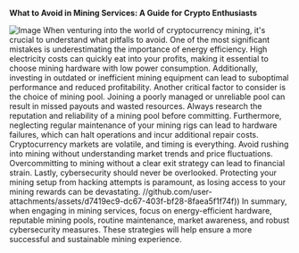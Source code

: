 **What to Avoid in Mining Services: A Guide for Crypto Enthusiasts**

![Image](https://github.com/user-attachments/assets/d7419ec9-dc67-403f-bf28-8faea5f1f74f)
When venturing into the world of cryptocurrency mining, it's crucial to understand what pitfalls to avoid. One of the most significant mistakes is underestimating the importance of energy efficiency. High electricity costs can quickly eat into your profits, making it essential to choose mining hardware with low power consumption. Additionally, investing in outdated or inefficient mining equipment can lead to suboptimal performance and reduced profitability.
Another critical factor to consider is the choice of mining pool. Joining a poorly managed or unreliable pool can result in missed payouts and wasted resources. Always research the reputation and reliability of a mining pool before committing. Furthermore, neglecting regular maintenance of your mining rigs can lead to hardware failures, which can halt operations and incur additional repair costs. 
Cryptocurrency markets are volatile, and timing is everything. Avoid rushing into mining without understanding market trends and price fluctuations. Overcommitting to mining without a clear exit strategy can lead to financial strain. Lastly, cybersecurity should never be overlooked. Protecting your mining setup from hacking attempts is paramount, as losing access to your mining rewards can be devastating.
 //github.com/user-attachments/assets/d7419ec9-dc67-403f-bf28-8faea5f1f74f))
In summary, when engaging in mining services, focus on energy-efficient hardware, reputable mining pools, routine maintenance, market awareness, and robust cybersecurity measures. These strategies will help ensure a more successful and sustainable mining experience.
